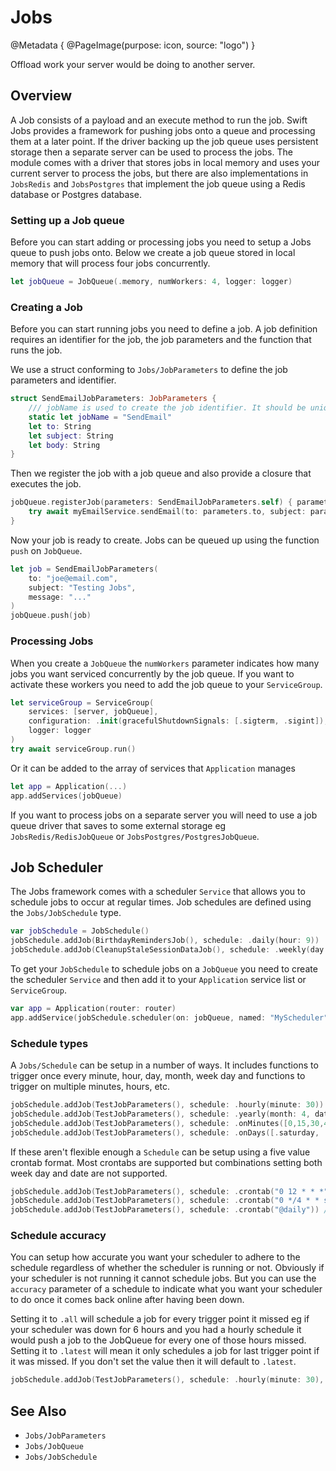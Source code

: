 # Jobs

@Metadata {
    @PageImage(purpose: icon, source: "logo")
}

Offload work your server would be doing to another server. 

## Overview

A Job consists of a payload and an execute method to run the job. Swift Jobs provides a framework for pushing jobs onto a queue and processing them at a later point. If the driver backing up the job queue uses persistent storage then a separate server can be used to process the jobs. The module comes with a driver that stores jobs in local memory and uses your current server to process the jobs, but there are also implementations in ``JobsRedis`` and ``JobsPostgres`` that implement the job queue using a Redis database or Postgres database. 

### Setting up a Job queue

Before you can start adding or processing jobs you need to setup a Jobs queue to push jobs onto. Below we create a job queue stored in local memory that will process four jobs concurrently.

```swift
let jobQueue = JobQueue(.memory, numWorkers: 4, logger: logger)
```

### Creating a Job

Before you can start running jobs you need to define a job. A job definition requires an identifier for the job, the job parameters and the function that runs the job. 

We use a struct conforming to ``Jobs/JobParameters`` to define the job parameters and identifier.

```swift
struct SendEmailJobParameters: JobParameters {
    /// jobName is used to create the job identifier. It should be unique
    static let jobName = "SendEmail"
    let to: String
    let subject: String
    let body: String
}
```

Then we register the job with a job queue and also provide a closure that executes the job.

```swift
jobQueue.registerJob(parameters: SendEmailJobParameters.self) { parameters, context in
    try await myEmailService.sendEmail(to: parameters.to, subject: parameters.subject, body: parameters.body)
}
```

Now your job is ready to create. Jobs can be queued up using the function `push` on `JobQueue`.

```swift
let job = SendEmailJobParameters(
    to: "joe@email.com",
    subject: "Testing Jobs",
    message: "..."
)
jobQueue.push(job)
```

### Processing Jobs

When you create a `JobQueue` the `numWorkers` parameter indicates how many jobs you want serviced concurrently by the job queue. If you want to activate these workers you need to add the job queue to your `ServiceGroup`.

```swift
let serviceGroup = ServiceGroup(
    services: [server, jobQueue],
    configuration: .init(gracefulShutdownSignals: [.sigterm, .sigint]),
    logger: logger
)
try await serviceGroup.run()
```
Or it can be added to the array of services that `Application` manages
```swift
let app = Application(...)
app.addServices(jobQueue)
```
If you want to process jobs on a separate server you will need to use a job queue driver that saves to some external storage eg ``JobsRedis/RedisJobQueue`` or ``JobsPostgres/PostgresJobQueue``.

## Job Scheduler

The Jobs framework comes with a scheduler `Service` that allows you to schedule jobs to occur at regular times. Job schedules are defined using the ``Jobs/JobSchedule`` type.

```swift
var jobSchedule = JobSchedule()
jobSchedule.addJob(BirthdayRemindersJob(), schedule: .daily(hour: 9))
jobSchedule.addJob(CleanupStaleSessionDataJob(), schedule: .weekly(day: .sunday, hour: 4))
```

To get your `JobSchedule` to schedule jobs on a `JobQueue` you need to create the scheduler `Service` and then add it to your `Application` service list or `ServiceGroup`.

```swift
var app = Application(router: router)
app.addService(jobSchedule.scheduler(on: jobQueue, named: "MyScheduler"))
```

### Schedule types

A ``Jobs/Schedule`` can be setup in a number of ways. It includes functions to trigger once every minute, hour, day, month, week day and functions to trigger on multiple minutes, hours, etc.

```swift
jobSchedule.addJob(TestJobParameters(), schedule: .hourly(minute: 30))
jobSchedule.addJob(TestJobParameters(), schedule: .yearly(month: 4, date: 1, hour: 8))
jobSchedule.addJob(TestJobParameters(), schedule: .onMinutes([0,15,30,45]))
jobSchedule.addJob(TestJobParameters(), schedule: .onDays([.saturday, .sunday], hour: 12, minute: 45))
```

If these aren't flexible enough a `Schedule` can be setup using a five value crontab format. Most crontabs are supported but combinations setting both week day and date are not supported.

```swift
jobSchedule.addJob(TestJobParameters(), schedule: .crontab("0 12 * * *")) // daily at 12 o'clock
jobSchedule.addJob(TestJobParameters(), schedule: .crontab("0 */4 * * sat,sun")) // every four hours on Saturday and Sunday
jobSchedule.addJob(TestJobParameters(), schedule: .crontab("@daily")) // crontab default, every day at midnight 
```

### Schedule accuracy

You can setup how accurate you want your scheduler to adhere to the schedule regardless of whether the scheduler is running or not. Obviously if your scheduler is not running it cannot schedule jobs. But you can use the `accuracy` parameter of a schedule to indicate what you want your scheduler to do once it comes back online after having been down. 

Setting it to `.all` will schedule a job for every trigger point it missed eg if your scheduler was down for 6 hours and you had a hourly schedule it would push a job to the JobQueue for every one of those hours missed. Setting it to `.latest` will mean it only schedules a job for last trigger point if it was missed. If you don't set the value then it will default to `.latest`.

```swift
jobSchedule.addJob(TestJobParameters(), schedule: .hourly(minute: 30), accuracy: .all)
```

## See Also

- ``Jobs/JobParameters``
- ``Jobs/JobQueue``
- ``Jobs/JobSchedule``
